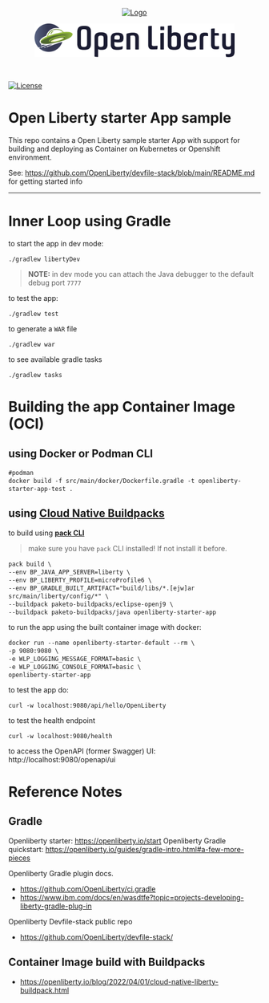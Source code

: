 <!-- PROJECT LOGO -->

<p align="center">
  <a href="https://openliberty.io/">
    <img src="https://openliberty.io/img/spaceship.svg" alt="Logo">
  </a>
</p>
<p align="center">
  <a href="https://openliberty.io/">
    <img src="https://github.com/OpenLiberty/open-liberty/blob/master/logos/logo_horizontal_light_navy.png" alt="title" width="400">
  </a>
</p>
<br />

[![License](https://img.shields.io/badge/License-ASL%202.0-green.svg)](https://opensource.org/licenses/Apache-2.0)

# Open Liberty starter App sample
This repo contains a Open Liberty sample starter App with support for building and deploying as Container on Kubernetes or Openshift environment.

See: https://github.com/OpenLiberty/devfile-stack/blob/main/README.md for getting started info

---

# Inner Loop using Gradle

to start the app in dev mode:

```shell
./gradlew libertyDev
```

> **NOTE:** in dev mode you can attach the Java debugger to the default debug port `7777`

to test the app:

```shell
./gradlew test
```

to generate a `WAR` file

```shell
./gradlew war
```

to see available gradle tasks

```shell
./gradlew tasks
```

# Building the app Container Image (OCI)

## using Docker or Podman CLI

```shell
#podman
docker build -f src/main/docker/Dockerfile.gradle -t openliberty-starter-app-test .
```

## using [**Cloud Native Buildpacks**](https://buildpacks.io/)

to build using [**pack CLI**](https://buildpacks.io/docs/tools/pack/) 

> make sure you have `pack` CLI installed! If not install it before.

```shell
pack build \
--env BP_JAVA_APP_SERVER=liberty \
--env BP_LIBERTY_PROFILE=microProfile6 \
--env BP_GRADLE_BUILT_ARTIFACT="build/libs/*.[ejw]ar src/main/liberty/config/*" \
--buildpack paketo-buildpacks/eclipse-openj9 \
--buildpack paketo-buildpacks/java openliberty-starter-app
```

to run the app using the built container image with docker:

```shell
docker run --name openliberty-starter-default --rm \
-p 9080:9080 \
-e WLP_LOGGING_MESSAGE_FORMAT=basic \
-e WLP_LOGGING_CONSOLE_FORMAT=basic \
openliberty-starter-app
```

to test the app do:

```shell
curl -w localhost:9080/api/hello/OpenLiberty
```

to test the health endpoint
```shell
curl -w localhost:9080/health
```

to access the OpenAPI (former Swagger) UI: http://localhost:9080/openapi/ui


# Reference Notes

## Gradle

Openliberty starter: https://openliberty.io/start
Openliberty Gradle quickstart: https://openliberty.io/guides/gradle-intro.html#a-few-more-pieces

Openliberty Gradle plugin docs.
 * https://github.com/OpenLiberty/ci.gradle
 * https://www.ibm.com/docs/en/wasdtfe?topic=projects-developing-liberty-gradle-plug-in

Openliberty Devfile-stack public repo
 * https://github.com/OpenLiberty/devfile-stack/

## Container Image build with Buildpacks

 * https://openliberty.io/blog/2022/04/01/cloud-native-liberty-buildpack.html